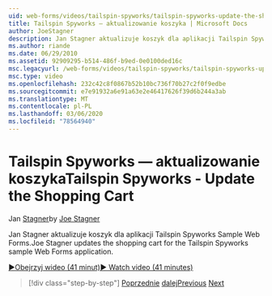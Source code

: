 ```yaml
---
uid: web-forms/videos/tailspin-spyworks/tailspin-spyworks-update-the-shopping-cart
title: Tailspin Spyworks — aktualizowanie koszyka | Microsoft Docs
author: JoeStagner
description: Jan Stagner aktualizuje koszyk dla aplikacji Tailspin Spyworks Sample Web Forms.
ms.author: riande
ms.date: 06/29/2010
ms.assetid: 92909295-b514-486f-b9ed-0e0100ded16c
msc.legacyurl: /web-forms/videos/tailspin-spyworks/tailspin-spyworks-update-the-shopping-cart
msc.type: video
ms.openlocfilehash: 232c42c8f0867b52b10bc736f70b27c2f0f9edbe
ms.sourcegitcommit: e7e91932a6e91a63e2e46417626f39d6b244a3ab
ms.translationtype: MT
ms.contentlocale: pl-PL
ms.lasthandoff: 03/06/2020
ms.locfileid: "78564940"
---
```

# <a name="tailspin-spyworks---update-the-shopping-cart"></a><span data-ttu-id="101d4-103">Tailspin Spyworks — aktualizowanie koszyka</span><span class="sxs-lookup"><span data-stu-id="101d4-103">Tailspin Spyworks - Update the Shopping Cart</span></span>

<span data-ttu-id="101d4-104">Jan [Stagner](https://github.com/JoeStagner)</span><span class="sxs-lookup"><span data-stu-id="101d4-104">by [Joe Stagner](https://github.com/JoeStagner)</span></span>

<span data-ttu-id="101d4-105">Jan Stagner aktualizuje koszyk dla aplikacji Tailspin Spyworks Sample Web Forms.</span><span class="sxs-lookup"><span data-stu-id="101d4-105">Joe Stagner updates the shopping cart for the Tailspin Spyworks sample Web Forms application.</span></span>

[<span data-ttu-id="101d4-106">&#9654;Obejrzyj wideo (41 minut)</span><span class="sxs-lookup"><span data-stu-id="101d4-106">&#9654; Watch video (41 minutes)</span></span>](https://channel9.msdn.com/Blogs/ASP-NET-Site-Videos/tailspin-spyworks-update-the-shopping-cart)

> [!div class="step-by-step"]
> <span data-ttu-id="101d4-107">[Poprzednie](tailspin-spyworks-display-shopping-cart.md)
> [dalej](tailspin-spyworks-migrate-the-shopping-cart.md)</span><span class="sxs-lookup"><span data-stu-id="101d4-107">[Previous](tailspin-spyworks-display-shopping-cart.md)
[Next](tailspin-spyworks-migrate-the-shopping-cart.md)</span></span>
